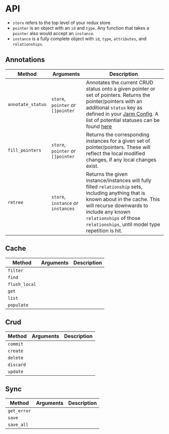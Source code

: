 # API

- `store` refers to the top level of your redux store.
- `pointer` is an object with an `id` and `type`. Any function that takes a `pointer` also would
  accept an `instance`.
- `instance` is a fully complete object with `id`, `type`, `attributes`, and `relationships`.

## Annotations

| Method | Arguments | Description |
| --- | --- | --- |
| `annotate_status` | `store`, `pointer` _or_ `[]pointer` | Annotates the current CRUD status onto a given pointer or set of pointers. Returns the pointer/pointers with an additional `status` key as defined in your [Jarm Config](docs/config.md). A list of potential statuses can be found [here](docs/status.md) |
| `fill_pointers` | `store`, `pointer` _or_ `[]pointer` | Returns the corresponding instances for a given set of pointer/pointers. These will reflect the local modified changes, if any local changes exist. |
| `retree` | `store`, `instance` _or_ `instances` | Returns the given instance/instances will fully filled `relationship` sets, including anything that is known about in the cache. This will recurse downwards to include any known `relationships` of those `relationships`, until model type repetition is hit. |

## Cache

| Method | Arguments | Description |
| --- | --- | --- |
| `filter` |||
| `find` |||
| `flush_local` |||
| `get` |||
| `list` |||
| `populate` |||

## Crud

| Method | Arguments | Description |
| --- | --- | --- |
| `commit` |||
| `create` |||
| `delete` |||
| `discard` |||
| `update` |||

## Sync

| Method | Arguments | Description |
| --- | --- | --- |
| `get_error` |||
| `save` |||
| `save_all` |||
